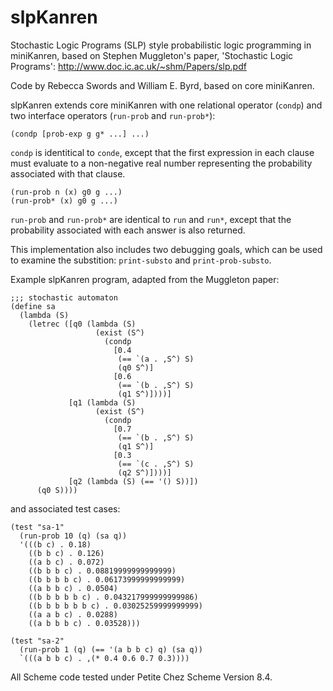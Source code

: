 slpKanren
=========

Stochastic Logic Programs (SLP) style probabilistic logic programming in miniKanren, based on Stephen Muggleton's paper, 'Stochastic Logic Programs': http://www.doc.ic.ac.uk/~shm/Papers/slp.pdf

Code by Rebecca Swords and William E. Byrd, based on core miniKanren.

slpKanren extends core miniKanren with one relational operator (```condp```) and two interface operators (```run-prob``` and ```run-prob*```):

```
(condp [prob-exp g g* ...] ...)
```

```condp``` is identitical to ```conde```, except that the first expression in each clause must evaluate to a non-negative real number representing the probability associated with that clause.

```
(run-prob n (x) g0 g ...)
(run-prob* (x) g0 g ...)
```

```run-prob``` and ```run-prob*``` are identical to ```run``` and ```run*```, except that the probability associated with each answer is also returned.

This implementation also includes two debugging goals, which can be used to examine the substition: ```print-substo``` and ```print-prob-substo```.

Example slpKanren program, adapted from the Muggleton paper:

```
;;; stochastic automaton
(define sa
  (lambda (S)
    (letrec ([q0 (lambda (S)
                   (exist (S^)
                     (condp
                       [0.4
                        (== `(a . ,S^) S)
                        (q0 S^)]
                       [0.6
                        (== `(b . ,S^) S)
                        (q1 S^)])))]
             [q1 (lambda (S)
                   (exist (S^)
                     (condp
                       [0.7
                        (== `(b . ,S^) S)
                        (q1 S^)]
                       [0.3
                        (== `(c . ,S^) S)
                        (q2 S^)])))]
             [q2 (lambda (S) (== '() S))])
      (q0 S))))
```

and associated test cases:

```
(test "sa-1"
  (run-prob 10 (q) (sa q))
  '(((b c) . 0.18)
    ((b b c) . 0.126)
    ((a b c) . 0.072)
    ((b b b c) . 0.08819999999999999)
    ((b b b b c) . 0.06173999999999999)
    ((a b b c) . 0.0504)
    ((b b b b b c) . 0.043217999999999986)
    ((b b b b b b c) . 0.03025259999999999)
    ((a a b c) . 0.0288)
    ((a b b b c) . 0.03528)))
```

```    
(test "sa-2"
  (run-prob 1 (q) (== '(a b b c) q) (sa q))
  `(((a b b c) . ,(* 0.4 0.6 0.7 0.3))))
```

All Scheme code tested under Petite Chez Scheme Version 8.4.